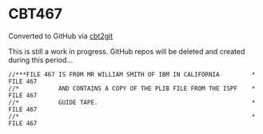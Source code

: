 # CBT467
Converted to GitHub via [cbt2git](https://github.com/wizardofzos/cbt2git)

This is still a work in progress. GitHub repos will be deleted and created during this period...

```
//***FILE 467 IS FROM MR WILLIAM SMITH OF IBM IN CALIFORNIA         *   FILE 467
//*           AND CONTAINS A COPY OF THE PLIB FILE FROM THE ISPF    *   FILE 467
//*           GUIDE TAPE.                                           *   FILE 467
//*                                                                 *   FILE 467
```
